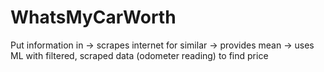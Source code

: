# WhatsMyCarWorth
Put information in -> scrapes internet for similar -> provides mean -> uses ML with filtered, scraped data (odometer reading) to find price
